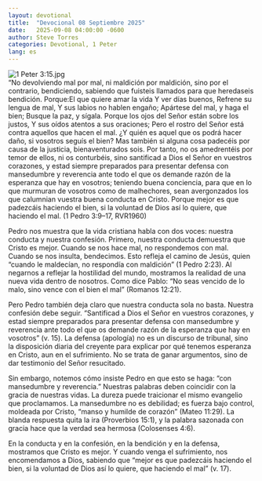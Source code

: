 ```yaml
---
layout: devotional
title:  "Devocional 08 Septiembre 2025"
date:   2025-09-08 04:00:00 -0600
author: Steve Torres
categories: Devotional, 1 Peter
lang: es
---
```

<img src="https://sitemedia.esteeb.com/file/esteebcomsitemedia/devotional_images/1+Peter/ES-1Pe-3_15.jpg?raw=true" alt="1 Peter 3:15.jpg" style="max-width: 100%; height: auto;">

<div class="scripture">
   “No devolviendo mal por mal, ni maldición por maldición, sino por el contrario, bendiciendo, sabiendo que fuisteis llamados para que heredaseis bendición. Porque:El que quiere amar la vida Y ver días buenos, Refrene su lengua de mal, Y sus labios no hablen engaño; Apártese del mal, y haga el bien; Busque la paz, y sígala. Porque los ojos del Señor están sobre los justos, Y sus oídos atentos a sus oraciones; Pero el rostro del Señor está contra aquellos que hacen el mal. ¿Y quién es aquel que os podrá hacer daño, si vosotros seguís el bien? Mas también si alguna cosa padecéis por causa de la justicia, bienaventurados sois. Por tanto, no os amedrentéis por temor de ellos, ni os conturbéis, sino santificad a Dios el Señor en vuestros corazones, y estad siempre preparados para presentar defensa con mansedumbre y reverencia ante todo el que os demande razón de la esperanza que hay en vosotros; teniendo buena conciencia, para que en lo que murmuran de vosotros como de malhechores, sean avergonzados los que calumnian vuestra buena conducta en Cristo. Porque mejor es que padezcáis haciendo el bien, si la voluntad de Dios así lo quiere, que haciendo el mal. (1 Pedro 3:9–17, RVR1960)
</div>

Pedro nos muestra que la vida cristiana habla con dos voces: nuestra conducta y nuestra confesión. Primero, nuestra conducta demuestra que Cristo es mejor. Cuando se nos hace mal, no respondemos con mal. Cuando se nos insulta, bendecimos. Esto refleja el camino de Jesús, quien “cuando le maldecían, no respondía con maldición” (1 Pedro 2:23). Al negarnos a reflejar la hostilidad del mundo, mostramos la realidad de una nueva vida dentro de nosotros. Como dice Pablo: “No seas vencido de lo malo, sino vence con el bien el mal” (Romanos 12:21).

Pero Pedro también deja claro que nuestra conducta sola no basta. Nuestra confesión debe seguir. “Santificad a Dios el Señor en vuestros corazones, y estad siempre preparados para presentar defensa con mansedumbre y reverencia ante todo el que os demande razón de la esperanza que hay en vosotros” (v. 15). La defensa (apología) no es un discurso de tribunal, sino la disposición diaria del creyente para explicar por qué tenemos esperanza en Cristo, aun en el sufrimiento. No se trata de ganar argumentos, sino de dar testimonio del Señor resucitado.

Sin embargo, notemos cómo insiste Pedro en que esto se haga: “con mansedumbre y reverencia.” Nuestras palabras deben coincidir con la gracia de nuestras vidas. La dureza puede traicionar el mismo evangelio que proclamamos. La mansedumbre no es debilidad; es fuerza bajo control, moldeada por Cristo, “manso y humilde de corazón” (Mateo 11:29). La blanda respuesta quita la ira (Proverbios 15:1), y la palabra sazonada con gracia hace que la verdad sea hermosa (Colosenses 4:6).

En la conducta y en la confesión, en la bendición y en la defensa, mostramos que Cristo es mejor. Y cuando venga el sufrimiento, nos encomendamos a Dios, sabiendo que “mejor es que padezcáis haciendo el bien, si la voluntad de Dios así lo quiere, que haciendo el mal” (v. 17).

